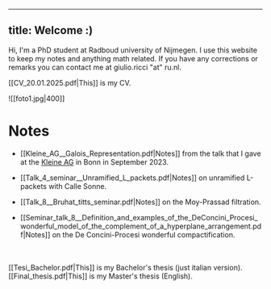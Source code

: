 

---
title: Welcome :)
---

Hi, I'm a PhD student at Radboud university of Nijmegen. I use this website to keep my notes and anything math related. If you have any corrections or remarks you can contact me at giulio.ricci "at" ru.nl. 

[[CV_20.01.2025.pdf|This]] is my CV.

![[foto1.jpg|400]]


# Notes

- [[Kleine_AG__Galois_Representation.pdf|Notes]] from the talk that I gave at the [Kleine AG](https://tommanopulo.com/kleine-ag-september-2023-modularity-lifting-theorems/) in Bonn in September 2023.

- [[Talk_4_seminar__Unramified_L_packets.pdf|Notes]] on unramified L-packets with Calle Sonne.

- [[Talk_8__Bruhat_titts_seminar.pdf|Notes]] on the Moy-Prassad filtration.  

- [[Seminar_talk_8__Definition_and_examples_of_the_DeConcini_Procesi_wonderful_model_of_the_complement_of_a_hyperplane_arrangement.pdf|Notes]] on the De Concini-Procesi wonderful compactification.


\
\
[[Tesi_Bachelor.pdf|This]] is my Bachelor's thesis (just italian version).
\
[[Final_thesis.pdf|This]] is my Master's thesis (English).
